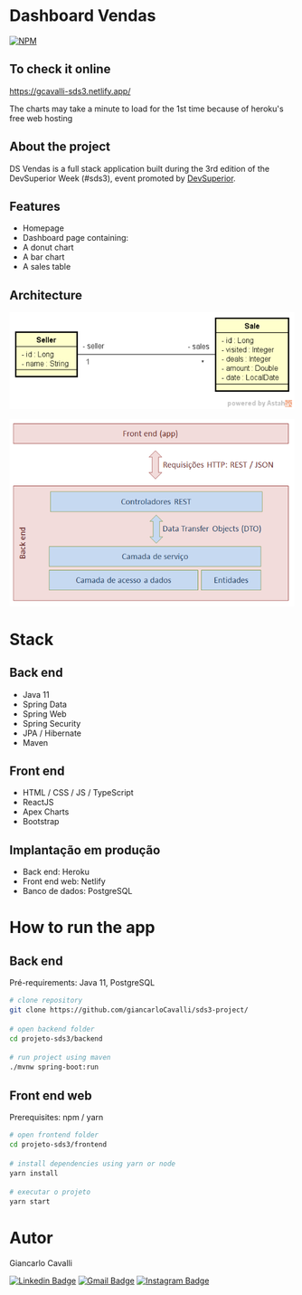 # Dashboard Vendas 
[![NPM](https://img.shields.io/npm/l/react)](https://github.com/giancarloCavalli/sds3-project/blob/master/LICENSE) 

## To check it online
https://gcavalli-sds3.netlify.app/

The charts may take a minute to load for the 1st time because of heroku's free web hosting

## About the project
DS Vendas is a full stack application built during the 3rd edition of the DevSuperior Week (#sds3), event promoted by [DevSuperior](https://devsuperior.com "Site da DevSuperior").

## Features
- Homepage
- Dashboard page containing:
- A donut chart
- A bar chart
- A sales table

## Architecture
![conceptual_model](https://raw.githubusercontent.com/devsuperior/bds-assets/main/sds/sds3-mc.png)

![architecture](https://raw.githubusercontent.com/devsuperior/bds-assets/main/sds/camadas.png)

# Stack
## Back end
- Java 11
- Spring Data
- Spring Web
- Spring Security
- JPA / Hibernate
- Maven
## Front end
- HTML / CSS / JS / TypeScript
- ReactJS
- Apex Charts
- Bootstrap
## Implantação em produção
- Back end: Heroku
- Front end web: Netlify
- Banco de dados: PostgreSQL

# How to run the app

## Back end
Pré-requirements:
Java 11,
PostgreSQL

```bash
# clone repository
git clone https://github.com/giancarloCavalli/sds3-project/

# open backend folder
cd projeto-sds3/backend

# run project using maven
./mvnw spring-boot:run
```

## Front end web
Prerequisites: npm / yarn

```bash
# open frontend folder
cd projeto-sds3/frontend

# install dependencies using yarn or node
yarn install

# executar o projeto
yarn start
```

# Autor

Giancarlo Cavalli

[![Linkedin Badge](https://img.shields.io/badge/-LinkedIn-blue?style=for-the-badge&logo=Linkedin&logoColor=white&link=https://www.linkedin.com/in/ntfm/)](https://www.linkedin.com/in/giancarlo-cavalli-933385175/)
[![Gmail Badge](https://img.shields.io/badge/-Gmail-c14438?style=for-the-badge&logo=Gmail&logoColor=white&link=mailto:gc.giancarloo@gmail.com)](mailto:gc.giancarloo@gmail.com)
[![Instagram Badge](https://img.shields.io/badge/Instagram-E4405F?style=for-the-badge&logo=instagram&logoColor=white)](https://www.instagram.com/giancarloc_/)

